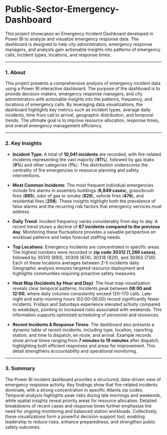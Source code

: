 # Public-Sector-Emergency-Dashboard
This project showcases an Emergency Incident Dashboard developed in Power BI to analyze and visualize emergency response data. The dashboard is designed to help city administrators, emergency response managers, and analysts gain actionable insights into patterns of emergency calls, incident types, locations, and response times.

---

### 1. About

This project presents a comprehensive analysis of emergency incident data using a Power BI interactive dashboard. The purpose of the dashboard is to provide decision-makers, emergency response managers, and city administrators with actionable insights into the patterns, frequency, and locations of emergency calls. By leveraging data visualizations, the dashboard highlights key metrics such as incident types, average daily incidents, time from call to arrival, geographic distribution, and temporal trends. The ultimate goal is to improve resource allocation, response times, and overall emergency management efficiency.

---

### 2. Key Insights

- **Incident Type**:
 A total of **10,041 incidents** are recorded, with fire-related incidents representing the vast majority (**91%**), followed by gas leaks (**9%**) and other categories (**1%**). This distribution underscores the centrality of fire emergencies in resource planning and safety interventions.

- **Most Common Incidents**:
 The most frequent individual emergencies include fire alarms in assembly buildings (**6,849 cases**), grass/brush fires (**865**), odor of gas or smoke (**829**), vehicle fires (**476**), and residential fires (**258**). These insights highlight both the prevalence of false alarms and the recurring risk factors that emergency services must address.

- **Daily Trend**:
 Incident frequency varies considerably from day to day. A recent trend shows a decline of **67 incidents compared to the previous day**. Monitoring these fluctuations provides a valuable perspective on workload patterns and helps forecast staffing needs.

- **Top Locations**:
 Emergency incidents are concentrated in specific areas. The highest numbers were recorded in **zip code 30312 (1,286 cases)**, followed by 30310 (890), 30309 (874), 30318 (829), and 30363 (730). Each of these locations averages between 2–5 incidents daily. Geographic analysis ensures targeted resource deployment and highlights communities requiring proactive safety measures.

- **Heat Map (Incidents by Hour and Day)**:
 The heat map visualization reveals clear temporal patterns. Incidents peak between **08:00 and 12:00**, where daily volumes consistently exceed 120–170 calls. Late-night and early-morning hours (02:00–06:00) record significantly fewer incidents. Fridays and Saturdays experience elevated activity compared to weekdays, pointing to increased risks associated with weekends. This information supports optimized scheduling of personnel and resources.

- **Recent Incidents & Response Times**:
 The dashboard also presents a dynamic table of recent incidents, including type, location, reporting station, and time to dispatch, en route, and arrival. Example records show arrival times ranging from **7 minutes to 19 minutes** after dispatch, highlighting both efficient responses and areas for improvement. This detail strengthens accountability and operational monitoring.

---

### 3. Summary

The Power BI incident dashboard provides a structured, data-driven view of emergency response activity. Key findings show that fire-related incidents dominate, with a strong concentration in specific Atlanta zip codes. Temporal analysis highlights peak risks during late mornings and weekends, while spatial insights reveal priority areas for resource allocation. Detailed breakdowns of recent cases and response times further emphasize the need for ongoing monitoring and balanced station workloads. Collectively, these visualizations form a powerful decision-support tool, enabling leadership to reduce risks, enhance preparedness, and strengthen public safety outcomes.
